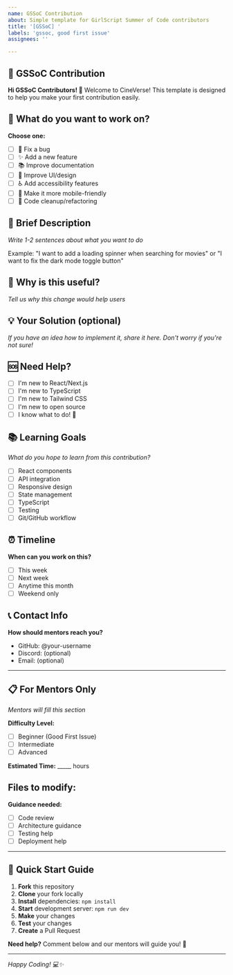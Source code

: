 ```yaml
---
name: GSSoC Contribution
about: Simple template for GirlScript Summer of Code contributors
title: '[GSSoC] '
labels: 'gssoc, good first issue'
assignees: ''

---
```


## 🌟 GSSoC Contribution

**Hi GSSoC Contributors! 👋**
Welcome to CineVerse! This template is designed to help you make your first contribution easily.

## 📝 What do you want to work on?

**Choose one:**
- [ ] 🐛 Fix a bug
- [ ] ✨ Add a new feature
- [ ] 📚 Improve documentation
- [ ] 🎨 Improve UI/design
- [ ] ♿ Add accessibility features
- [ ] 📱 Make it more mobile-friendly
- [ ] 🔧 Code cleanup/refactoring

## 🎯 Brief Description
*Write 1-2 sentences about what you want to do*

Example: "I want to add a loading spinner when searching for movies" or "I want to fix the dark mode toggle button"

## 🤔 Why is this useful?
*Tell us why this change would help users*

## 💡 Your Solution (optional)
*If you have an idea how to implement it, share it here. Don't worry if you're not sure!*

## 🆘 Need Help?
- [ ] I'm new to React/Next.js
- [ ] I'm new to TypeScript  
- [ ] I'm new to Tailwind CSS
- [ ] I'm new to open source
- [ ] I know what to do! 💪

## 📚 Learning Goals
*What do you hope to learn from this contribution?*
- [ ] React components
- [ ] API integration
- [ ] Responsive design
- [ ] State management
- [ ] TypeScript
- [ ] Testing
- [ ] Git/GitHub workflow

## ⏰ Timeline
**When can you work on this?**
- [ ] This week
- [ ] Next week
- [ ] Anytime this month
- [ ] Weekend only

## 📞 Contact Info
**How should mentors reach you?**
- GitHub: @your-username
- Discord: (optional)
- Email: (optional)

---

## 📋 For Mentors Only
*Mentors will fill this section*

**Difficulty Level:**
- [ ] Beginner (Good First Issue)
- [ ] Intermediate
- [ ] Advanced

**Estimated Time:** _____ hours

**Files to modify:** 
- 

**Guidance needed:**
- [ ] Code review
- [ ] Architecture guidance  
- [ ] Testing help
- [ ] Deployment help

---

## 🎉 Quick Start Guide

1. **Fork** this repository
2. **Clone** your fork locally
3. **Install** dependencies: `npm install`
4. **Start** development server: `npm run dev`
5. **Make** your changes
6. **Test** your changes
7. **Create** a Pull Request

**Need help?** Comment below and our mentors will guide you! 🚀

---

*Happy Coding! 💻✨*

